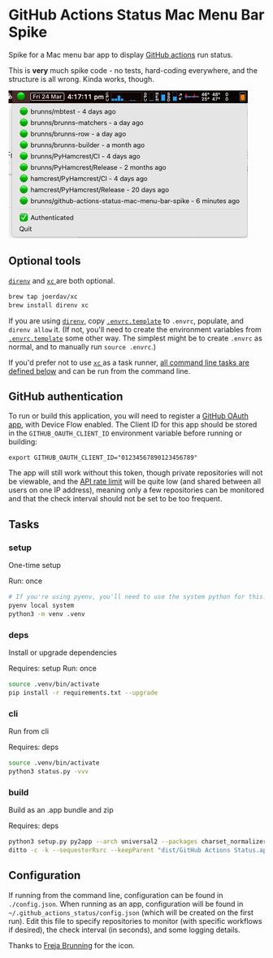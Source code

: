 # GitHub Actions Status Mac Menu Bar Spike

Spike for a Mac menu bar app to display [GitHub actions](https://pinboard.in/u:brunns/t:github-actions) run status.

This is **very** much spike code - no tests, hard-coding everywhere, and the structure is all wrong. Kinda works, though.

![image](docs/images/screenshot.png)

## Optional tools

[`direnv`](https://direnv.net/) and [`xc` ](https://xcfile.dev/) are both optional.

```sh
brew tap joerdav/xc
brew install direnv xc
```

If you are using [`direnv`](https://direnv.net/), copy [`.envrc.template`](/.envrc.template) to `.envrc`, populate, and
`direnv allow` it. (If not, you'll need to create the environment variables from [`.envrc.template`](/.envrc.template)
some other way. The simplest might be to create `.envrc` as normal, and to manually run `source .envrc`.)

If you'd prefer not to use [`xc` ](https://xcfile.dev/) as a task runner, [all command line tasks are defined below](#Tasks) and can be run from the command line.

## GitHub authentication

To run or build this application, you will need to register a
[GitHub OAuth app](https://docs.github.com/en/apps/oauth-apps/building-oauth-apps/creating-an-oauth-app), with Device
Flow enabled. The Client ID for this app should be stored in the `GITHUB_OAUTH_CLIENT_ID` environment variable before
running or building:

```shell
export GITHUB_OAUTH_CLIENT_ID="01234567890123456789"
```

The app will still work without this token, though private repositories will not be viewable, and the
[API rate limit](https://docs.github.com/en/rest/overview/resources-in-the-rest-api#rate-limiting) will be quite low
(and shared between all users on one IP address), meaning only a few repositories can be monitored and that the check
interval should not be set to be too frequent.

## Tasks

### setup
One-time setup

Run: once
```sh
# If you're using pyenv, you'll need to use the system python for this. If not, I expect this is the default.
pyenv local system  
python3 -m venv .venv
```

### deps

Install or upgrade dependencies

Requires: setup
Run: once
```sh
source .venv/bin/activate
pip install -r requirements.txt --upgrade
````

### cli

Run from cli

Requires: deps
```sh 
source .venv/bin/activate
python3 status.py -vvv
```

### build

Build as an .app bundle and zip

Requires: deps
```sh 
python3 setup.py py2app --arch universal2 --packages charset_normalizer # .app will be found in the dist/ folder
ditto -c -k --sequesterRsrc --keepParent "dist/GitHub Actions Status.app" "dist/GitHub Actions Status.app.zip"
```

## Configuration

If running from the command line, configuration can be found in `./config.json`. When running as an app,
configuration will be found in `~/.github_actions_status/config.json` (which will be created on the first
run). Edit this file to specify repositories to monitor (with specific workflows if desired), the check interval (in 
seconds), and some logging details.

Thanks to [Freja Brunning](https://twitter.com/freja_brunning) for the icon.
